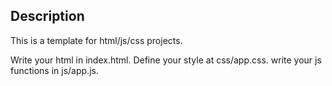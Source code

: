 

Description
-----------

This is a template for html/js/css projects. 

Write your html in index.html. 
Define your style at css/app.css. 
write your js functions in js/app.js. 

